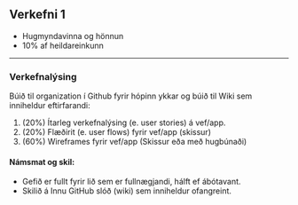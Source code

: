 ## Verkefni 1 

- Hugmyndavinna og hönnun
- 10% af heildareinkunn

---

### Verkefnalýsing 
Búið til organization í Github fyrir hópinn ykkar og búið til Wiki sem inniheldur eftirfarandi:

1. (20%) Ítarleg verkefnalýsing (e. user stories) á vef/app.
1. (20%) Flæðirit (e. user flows) fyrir vef/app (skissur)
1. (60%) Wireframes fyrir vef/app (Skissur eða með hugbúnaði)

#### Námsmat og skil:
* Gefið er fullt fyrir lið sem er fullnægjandi, hálft ef ábótavant.
* Skilið á Innu GitHub slóð (wiki) sem inniheldur ofangreint.
